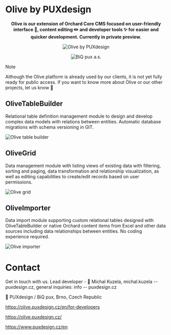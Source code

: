 # Olive by PUXdesign

<div align="center">
  
  **Olive is our extension of Orchard Core CMS focused on user-friendly interface :cup_with_straw:, content editing :pencil2: and developer tools :sparkles: for easier and quicker development. Currently in private preview.**
  
  ![Olive by PUXdesign](https://github.com/user-attachments/assets/7c7b070d-68f3-47fc-acf4-6e7cfe7a33ec)

  ![BiQ pux a.s.](https://github.com/user-attachments/assets/87674886-d625-4bad-88fe-9a13e0807418)

</div>

> [!NOTE]
> Although the Olive platform is already used by our clients, it is not yet fully ready for public access. If you want to know more about Olive or our other projects, let us know :rocket:

## OliveTableBuilder

Relational table definition management module to design and develop complex data models with relations between entities. Automatic database migrations with schema versioning in GIT.

![Olive table builder](https://github.com/user-attachments/assets/37d63ae7-6f70-4d3d-b200-b23a1e421a2d)

## OliveGrid

Data management module with listing views of existing data with filtering, sorting and paging, data transformation and relationship visualization, as well as editing capabilities to create/edit records based on user permissions.

![Olive grid](https://github.com/user-attachments/assets/02acad53-ecf3-4ea5-823e-ddabcbaec9da)

## OliveImporter

Data import module supporting custom relational tables designed with OliveTableBuilder or native Orchard content items from Excel and other data sources including data relationships between entities. No coding experience required.

![Olive importer](https://github.com/user-attachments/assets/c5d711e3-996c-47a3-b3b7-5be9653be46c)


# Contact

Get in touch with us. Lead developer - :fox_face: Michal Kuzela, michal.kuzela -- puxdesign.cz, general inquiries: info -- puxdesign.cz

:blue_heart: PUXdesign / BiQ pux, Brno, Czech Republic 

 https://olive.puxdesign.cz/en/for-developers

 https://olive.puxdesign.cz/
 
 https://www.puxdesign.cz/en

